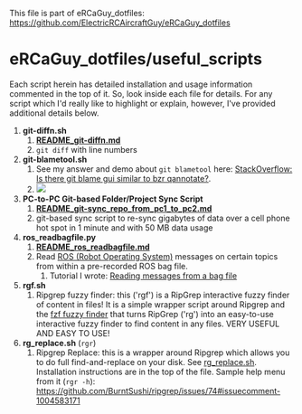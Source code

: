 This file is part of eRCaGuy_dotfiles: https://github.com/ElectricRCAircraftGuy/eRCaGuy_dotfiles

# eRCaGuy_dotfiles/useful_scripts

Each script herein has detailed installation and usage information commented in the top of it. So, look inside each file for details. For any script which I'd really like to highlight or explain, however, I've provided additional details below. 

1. **git-diffn.sh**
    1. **[README_git-diffn.md](README_git-diffn.md)**
    1. `git diff` with line numbers
1. **git-blametool.sh**
    1. See my answer and demo about `git blametool` here: [StackOverflow: Is there git blame gui similar to bzr qannotate?](https://stackoverflow.com/a/66433627/4561887).
    1. [![](https://i.stack.imgur.com/5D4oE.jpg)](https://i.stack.imgur.com/5D4oE.jpg)
1. **PC-to-PC Git-based Folder/Project Sync Script**
    1. **[README_git-sync_repo_from_pc1_to_pc2.md](README_git-sync_repo_from_pc1_to_pc2.md)**
    1. git-based sync script to re-sync gigabytes of data over a cell phone hot spot in 1 minute and with 50 MB data usage
1. **ros_readbagfile.py**
    1. **[README_ros_readbagfile.md](README_ros_readbagfile.md)**
    1. Read [ROS (Robot Operating System)](http://wiki.ros.org/) messages on certain topics from within a pre-recorded ROS bag file.
        1. Tutorial I wrote: [Reading messages from a bag file](http://wiki.ros.org/ROS/Tutorials/reading%20msgs%20from%20a%20bag%20file)
1. **rgf.sh**
    1. Ripgrep fuzzy finder: this ('rgf') is a RipGrep interactive fuzzy finder of content in files! It is a simple wrapper script around Ripgrep and the [fzf fuzzy finder](https://github.com/junegunn/fzf#3-interactive-ripgrep-integration) that turns RipGrep ('rg') into an easy-to-use interactive fuzzy finder to find content in any files. VERY USEFUL AND EASY TO USE!
1. **rg_replace.sh** (`rgr`)
    1. Ripgrep Replace: this is a wrapper around Ripgrep which allows you to do full find-and-replace on your disk. See [rg_replace.sh](rg_replace.sh). Installation instructions are in the top of the file. Sample help menu from it (`rgr -h`): https://github.com/BurntSushi/ripgrep/issues/74#issuecomment-1004583171

